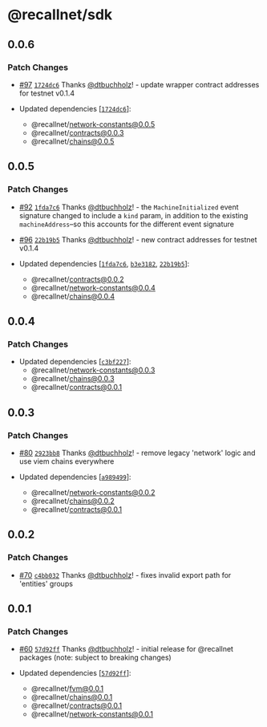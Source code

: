 # @recallnet/sdk

## 0.0.6

### Patch Changes

- [#97](https://github.com/recallnet/js-recall/pull/97) [`1724dc6`](https://github.com/recallnet/js-recall/commit/1724dc65fcfbed29932cded1624a2025130c61ff) Thanks [@dtbuchholz](https://github.com/dtbuchholz)! - update wrapper contract addresses for testnet v0.1.4

- Updated dependencies [[`1724dc6`](https://github.com/recallnet/js-recall/commit/1724dc65fcfbed29932cded1624a2025130c61ff)]:
  - @recallnet/network-constants@0.0.5
  - @recallnet/contracts@0.0.3
  - @recallnet/chains@0.0.5

## 0.0.5

### Patch Changes

- [#92](https://github.com/recallnet/js-recall/pull/92) [`1fda7c6`](https://github.com/recallnet/js-recall/commit/1fda7c66c0ee28cdb4bd25f4075e00b827362efc) Thanks [@dtbuchholz](https://github.com/dtbuchholz)! - the `MachineInitialized` event signature changed to include a `kind` param, in addition to the existing `machineAddress`–so this accounts for the different event signature

- [#96](https://github.com/recallnet/js-recall/pull/96) [`22b19b5`](https://github.com/recallnet/js-recall/commit/22b19b58d27aea5b33c13bcefdf2cfcbd7efaafd) Thanks [@dtbuchholz](https://github.com/dtbuchholz)! - new contract addresses for testnet v0.1.4

- Updated dependencies [[`1fda7c6`](https://github.com/recallnet/js-recall/commit/1fda7c66c0ee28cdb4bd25f4075e00b827362efc), [`b3e3182`](https://github.com/recallnet/js-recall/commit/b3e3182b3c78c759f71117b379c2768c19863871), [`22b19b5`](https://github.com/recallnet/js-recall/commit/22b19b58d27aea5b33c13bcefdf2cfcbd7efaafd)]:
  - @recallnet/contracts@0.0.2
  - @recallnet/network-constants@0.0.4
  - @recallnet/chains@0.0.4

## 0.0.4

### Patch Changes

- Updated dependencies [[`c3bf227`](https://github.com/recallnet/js-recall/commit/c3bf2277010ff4f77d804f01cd94d8e29896e6e3)]:
  - @recallnet/network-constants@0.0.3
  - @recallnet/chains@0.0.3
  - @recallnet/contracts@0.0.1

## 0.0.3

### Patch Changes

- [#80](https://github.com/recallnet/js-recall/pull/80) [`2923bb8`](https://github.com/recallnet/js-recall/commit/2923bb8a67d0e47bf2abadabd0309fdc74547403) Thanks [@dtbuchholz](https://github.com/dtbuchholz)! - remove legacy 'network' logic and use viem chains everywhere

- Updated dependencies [[`a989499`](https://github.com/recallnet/js-recall/commit/a989499b498f059598f65f38c6c3a09a3769e004)]:
  - @recallnet/network-constants@0.0.2
  - @recallnet/chains@0.0.2
  - @recallnet/contracts@0.0.1

## 0.0.2

### Patch Changes

- [#70](https://github.com/recallnet/js-recall/pull/70) [`c4bb032`](https://github.com/recallnet/js-recall/commit/c4bb032946ac20064150a3d8ccff645a9d153c05) Thanks [@dtbuchholz](https://github.com/dtbuchholz)! - fixes invalid export path for 'entities' groups

## 0.0.1

### Patch Changes

- [#60](https://github.com/recallnet/js-recall/pull/60) [`57d92ff`](https://github.com/recallnet/js-recall/commit/57d92ffaec7828da1f48a47bf25e067458abc769) Thanks [@dtbuchholz](https://github.com/dtbuchholz)! - initial release for @recallnet packages (note: subject to breaking changes)

- Updated dependencies [[`57d92ff`](https://github.com/recallnet/js-recall/commit/57d92ffaec7828da1f48a47bf25e067458abc769)]:
  - @recallnet/fvm@0.0.1
  - @recallnet/chains@0.0.1
  - @recallnet/contracts@0.0.1
  - @recallnet/network-constants@0.0.1
